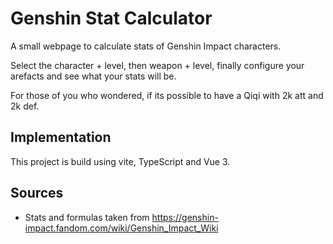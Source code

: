 # Genshin Stat Calculator
A small webpage to calculate stats of Genshin Impact characters.

Select the character + level, then weapon + level, finally configure your arefacts and see what your stats will be.

For those of you who wondered, if its possible to have a Qiqi with 2k att and 2k def.

## Implementation
This project is build using vite, TypeScript and Vue 3. 

## Sources

- Stats and formulas taken from https://genshin-impact.fandom.com/wiki/Genshin_Impact_Wiki
